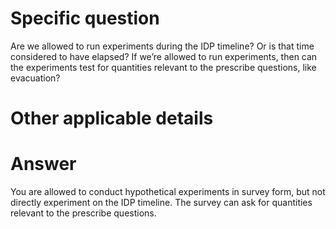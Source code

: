 ﻿# Specific question #
Are we allowed to run experiments during the IDP timeline? Or is that time considered to have elapsed? If we’re allowed to run experiments, then can the experiments test for quantities relevant to the prescribe questions, like evacuation?


# Other applicable details #


# Answer #

You are allowed to conduct hypothetical experiments in survey form, but not directly experiment on the IDP timeline. The survey can ask for quantities relevant to the prescribe questions.